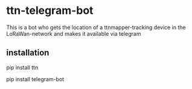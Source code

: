 # ttn-telegram-bot

This is a bot who gets the location of a ttnmapper-tracking device in the LoRaWan-network and makes it available via telegram

## installation

pip install ttn

pip install telegram-bot

